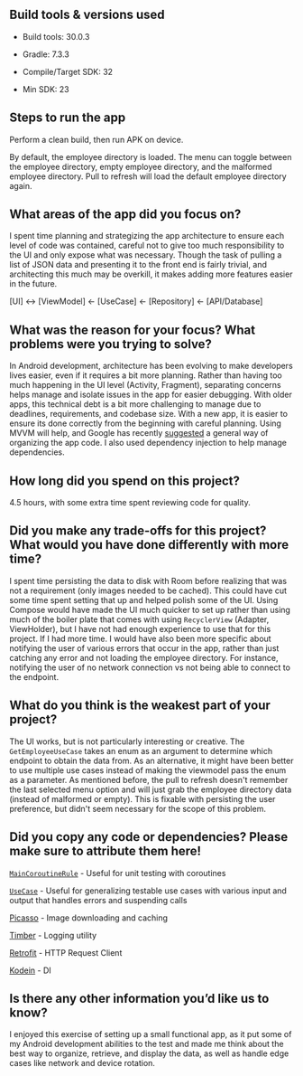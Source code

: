 ## Build tools & versions used
- Build tools: 30.0.3

- Gradle: 7.3.3

- Compile/Target SDK: 32

- Min SDK: 23

## Steps to run the app
Perform a clean build, then run APK on device.

By default, the employee directory is loaded. The menu can toggle between the employee directory, empty employee directory, and the malformed employee directory. Pull to refresh will load the default employee directory again.

## What areas of the app did you focus on?

I spent time planning and strategizing the app architecture to ensure each level of code was contained, careful not to give too much responsibility to the UI and only expose what was necessary. Though the task of pulling a list of JSON data and presenting it to the front end is fairly trivial, and architecting this much may be overkill, it makes adding more features easier in the future.

[UI] <-> [ViewModel] <- [UseCase] <- [Repository] <- [API/Database]

## What was the reason for your focus? What problems were you trying to solve?

In Android development, architecture has been evolving to make developers lives easier, even if it requires a bit more planning. Rather than having too much happening in the UI level (Activity, Fragment), separating concerns helps manage and isolate issues in the app for easier debugging. With older apps, this technical debt is a bit more challenging to manage due to deadlines, requirements, and codebase size. With a new app, it is easier to ensure its done correctly from the beginning with careful planning. Using MVVM will help, and Google has recently [suggested](https://developer.android.com/topic/architecture) a general way of organizing the app code. I also used dependency injection to help manage dependencies.

## How long did you spend on this project?
4.5 hours, with some extra time spent reviewing code for quality.

## Did you make any trade-offs for this project? What would you have done differently with more time?

I spent time persisting the data to disk with Room before realizing that was not a requirement (only images needed to be cached). This could have cut some time spent setting that up and helped polish some of the UI.
Using Compose would have made the UI much quicker to set up rather than using much of the boiler plate that comes with using `RecyclerView` (Adapter, ViewHolder), but I have not had enough experience to use that for this project. If I had more time. I would have also been more specific about notifying the user of various errors that occur in the app, rather than just catching any error and not loading the employee directory. For instance, notifying the user of no network connection vs not being able to connect to the endpoint.

## What do you think is the weakest part of your project?

The UI works, but is not particularly interesting or creative. The `GetEmployeeUseCase` takes an enum as an argument to determine which endpoint to obtain the data from. As an alternative, it might have been better to use multiple use cases instead of making the viewmodel pass the enum as a parameter. As mentioned before, the pull to refresh doesn't remember the last selected menu option and will just grab the employee directory data (instead of malformed or empty). This is fixable with persisting the user preference, but didn't seem necessary for the scope of this problem.

## Did you copy any code or dependencies? Please make sure to attribute them here!
[`MainCoroutineRule`](https://github.com/google/iosched/blob/main/test-shared/src/main/java/com/google/samples/apps/iosched/test/data/MainCoroutineRule.kt) - Useful for unit testing with coroutines

[`UseCase`](https://github.com/google/iosched/blob/main/shared/src/main/java/com/google/samples/apps/iosched/shared/domain/CoroutineUseCase.kt) - Useful for generalizing testable use cases with various input and output that handles errors and suspending calls

[Picasso](https://square.github.io/picasso/) - Image downloading and caching

[Timber](https://github.com/JakeWharton/timber) - Logging utility

[Retrofit](https://square.github.io/retrofit/) - HTTP Request Client

[Kodein](https://github.com/kosi-libs/Kodein) - DI

## Is there any other information you’d like us to know?

I enjoyed this exercise of setting up a small functional app, as it put some of my Android development abilities to the test and made me think about the best way to organize, retrieve, and display the data, as well as handle edge cases like network and device rotation.
